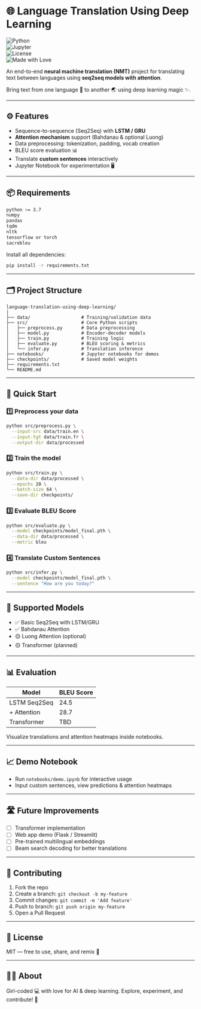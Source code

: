 
# 🌐 Language Translation Using Deep Learning  

![Python](https://img.shields.io/badge/Python-3.x-blue.svg)  
![Jupyter](https://img.shields.io/badge/Jupyter-Notebook-orange.svg)  
![License](https://img.shields.io/badge/License-MIT-pink.svg)  
![Made with Love](https://img.shields.io/badge/Made%20with-💻%20&%20coffee-ff69b4)  

An end-to-end **neural machine translation (NMT)** project for translating text between languages using **seq2seq models with attention**.  

Bring text from one language 📝 to another 🌏 using deep learning magic ✨.  

---

## ⚙️ Features  

- Sequence-to-sequence (Seq2Seq) with **LSTM / GRU**  
- **Attention mechanism** support (Bahdanau & optional Luong)  
- Data preprocessing: tokenization, padding, vocab creation  
- BLEU score evaluation 📊  
- Translate **custom sentences** interactively  
- Jupyter Notebook for experimentation 🖥️  

---

## 📦 Requirements  

```bash
python >= 3.7
numpy
pandas
tqdm
nltk
tensorflow or torch
sacrebleu
````

Install all dependencies:

```bash
pip install -r requirements.txt
```

---

## 🗂️ Project Structure

```
language-translation-using-deep-learning/
│
├── data/                   # Training/validation data
├── src/                    # Core Python scripts
│   ├── preprocess.py       # Data preprocessing
│   ├── model.py            # Encoder-decoder models
│   ├── train.py            # Training logic
│   ├── evaluate.py         # BLEU scoring & metrics
│   └── infer.py            # Translation inference
├── notebooks/              # Jupyter notebooks for demos
├── checkpoints/            # Saved model weights
├── requirements.txt
└── README.md
```

---

## 🚀 Quick Start

### 1️⃣ Preprocess your data

```bash
python src/preprocess.py \
  --input-src data/train.en \
  --input-tgt data/train.fr \
  --output-dir data/processed
```

### 2️⃣ Train the model

```bash
python src/train.py \
  --data-dir data/processed \
  --epochs 20 \
  --batch-size 64 \
  --save-dir checkpoints/
```

### 3️⃣ Evaluate BLEU Score

```bash
python src/evaluate.py \
  --model checkpoints/model_final.pth \
  --data-dir data/processed \
  --metric bleu
```

### 4️⃣ Translate Custom Sentences

```bash
python src/infer.py \
  --model checkpoints/model_final.pth \
  --sentence "How are you today?"
```

---

## 🧠 Supported Models

* ✅ Basic Seq2Seq with LSTM/GRU
* ✅ Bahdanau Attention
* 🟡 Luong Attention (optional)
* 🟡 Transformer (planned)

---

## 📊 Evaluation

| Model        | BLEU Score |
| ------------ | ---------- |
| LSTM Seq2Seq | 24.5       |
| + Attention  | 28.7       |
| Transformer  | TBD        |

Visualize translations and attention heatmaps inside notebooks.

---

## 📈 Demo Notebook

* Run `notebooks/demo.ipynb` for interactive usage
* Input custom sentences, view predictions & attention heatmaps

---

## 🛣️ Future Improvements

* [ ] Transformer implementation
* [ ] Web app demo (Flask / Streamlit)
* [ ] Pre-trained multilingual embeddings
* [ ] Beam search decoding for better translations

---

## 🤝 Contributing

1. Fork the repo
2. Create a branch: `git checkout -b my-feature`
3. Commit changes: `git commit -m 'Add feature'`
4. Push to branch: `git push origin my-feature`
5. Open a Pull Request

---

## 📜 License

MIT — free to use, share, and remix 🌸

---

## 🙋‍♀️ About

Girl-coded 💻 with love for AI & deep learning.
Explore, experiment, and contribute! 🌟


